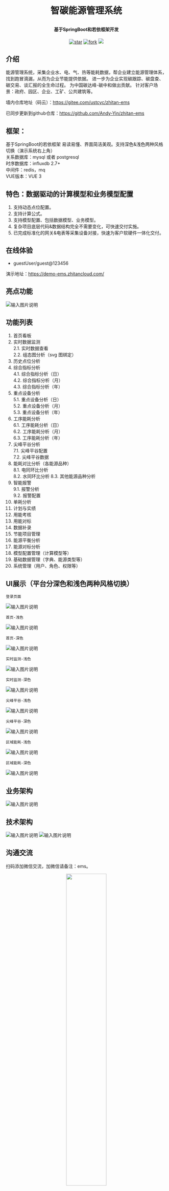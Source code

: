<h1 align="center" style="margin: 30px 0 30px; font-weight: bold;">智碳能源管理系统</h1>
<h4 align="center">基于SpringBoot和若依框架开发</h4>
<p align="center">
    <a href='https://gitee.com/ustcyc/zhitan-ems/stargazers'><img src='https://gitee.com/ustcyc/zhitan-ems/badge/star.svg?theme=dark' alt='star'></img></a>
    <a href='https://gitee.com/ustcyc/zhitan-ems/members'><img src='https://gitee.com/ustcyc/zhitan-ems/badge/fork.svg?theme=dark' alt='fork'></img></a>
	<a href="https://gitee.com/y_project/RuoYi/blob/master/LICENSE"><img src="https://img.shields.io/github/license/mashape/apistatus.svg"></a>
</p>

## 介绍
能源管理系统，采集企业水、电、气、热等能耗数据，帮企业建立能源管理体系，找到跑冒滴漏，从而为企业节能提供依据。
进一步为企业实现碳跟踪、碳盘查、碳交易、谈汇报的全生命过程。 为中国碳达峰-碳中和做出贡献。
针对客户场景：政府、园区、企业、工矿、公共建筑等。


墙内仓库地址（码云）：https://gitee.com/ustcyc/zhitan-ems

已同步更新到github仓库：https://github.com/Andy-Yin/zhitan-ems

## 框架：

基于SpringBoot的若依框架 易读易懂、界面简洁美观。支持深色&浅色两种风格切换（演示系统右上角）   
关系数据库：mysql 或者 postgresql   
时序数据库：influxdb 2.7+  
中间件：redis，mq  
VUE版本：VUE 3

## 特色：数据驱动的计算模型和业务模型配置
1.  支持动态点位配置。
2.  支持计算公式。
3.  支持模型配置、包括数据模型、业务模型。
4.  复杂项目底层代码&数据结构完全不需要变化，可快速交付实施。
5.  已完成标准化的网关&电表等采集设备对接，快速为客户软硬件一体化交付。

## 在线体验

- guestUser/guest@123456

演示地址：https://demo-ems.zhitancloud.com/  

## 亮点功能
![输入图片说明](readme/亮点功能.png)

## 功能列表
1.  首页看板
2.  实时数据监测  
    2.1.  实时数据查看  
    2.2.  组态图分析（svg 图绑定）
3. 历史点位分析
4. 综合指标分析  
   4.1.  综合指标分析（日）  
   4.2.  综合指标分析（月）  
   4.3.  综合指标分析（年）
5. 重点设备分析  
   5.1.  重点设备分析（日）  
   5.2.  重点设备分析（月）    
   5.3.  重点设备分析（年）
6. 工序能耗分析  
   6.1.  工序能耗分析（日）  
   6.2.  工序能耗分析（月）    
   6.3.  工序能耗分析（年）
7. 尖峰平谷分析  
   7.1.  尖峰平谷配置  
   7.2.  尖峰平谷数据
8. 能耗对比分析（各能源品种）  
   8.1.  电同环比分析      
   8.2.  水同环比分析
   8.3.  其他能源品种分析
9. 智能报警  
   9.1.  报警分析        
   9.2.  报警配置
10. 单耗分析
11. 计划与实绩
12. 用能考核
13. 用能对标
14. 数据补录
15. 节能项目管理
16. 能源平衡分析
17. 能源对标分析
18. 模型配置管理（计算模型等）
19. 基础数据管理（字典、能源类型等）
20. 系统管理（用户、角色、权限等）

## UI展示（平台分深色和浅色两种风格切换）

    登录页面
![输入图片说明](readme/img/1-登录页.png)

    首页-浅色 
![输入图片说明](readme/img/2-1-首页-浅色.png)

    首页-深色 
![输入图片说明](readme/img/2-2-首页-深色.png)

    实时监测-浅色 
![输入图片说明](readme/img/3-1-能源实时监测-浅色.png)

    实时监测-深色 
![输入图片说明](readme/img/3-2-能源实时监测-深色.png)

    尖峰平谷-浅色 
![输入图片说明](readme/img/4-1-峰平谷时段统计-浅色.png)

    尖峰平谷-深色 
![输入图片说明](readme/img/4-2-峰平谷时段统计-深色.png)

    区域能耗-浅色 
![输入图片说明](readme/img/5-1-区域能耗分析-浅色.png)

    区域能耗-深色 
![输入图片说明](readme/img/5-2-区域能耗分析-深色.png)

## 业务架构
![输入图片说明](readme/业务架构.png)
## 技术架构
![输入图片说明](readme/技术架构-1.png)
![输入图片说明](readme/技术架构.png)

## 沟通交流

扫码添加微信交流，加微信请备注：ems。

<p align="center">
  <img src="readme/img/image.png" width=50% height=50%>
</p>


## 参与贡献

1.  Fork 本仓库
2.  新建 Feat_xxx 分支
3.  提交代码
4.  新建 Pull Request